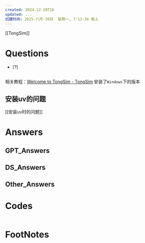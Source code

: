 ```yaml
---
created: 2024-12-20T16
updated: ...
创建时间: 2025-六月-30日  星期一, 7:12:34 晚上
---
```

[[TongSim]]

# Questions

- [?] 

```python

```

相关教程：[Welcome to TongSim - TongSim](http://tongsim.pages.mybigai.ac.cn/tongsim-python/)
安装了`Windows`下的版本

## 安装uv的问题
[[安装uv时的问题]]


# Answers

## GPT_Answers


## DS_Answers


## Other_Answers


# Codes

```python

```


# FootNotes
